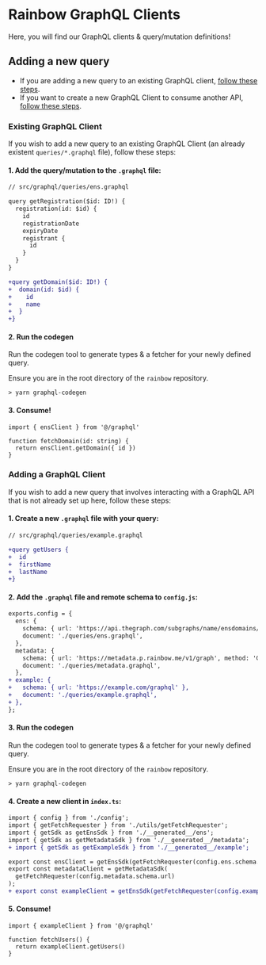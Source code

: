 # Rainbow GraphQL Clients

Here, you will find our GraphQL clients & query/mutation definitions!

## Adding a new query

- If you are adding a new query to an existing GraphQL client, [follow these steps](#existing-graphql-client).
- If you want to create a new GraphQL Client to consume another API, [follow these steps](#adding-a-graphql-client).

### Existing GraphQL Client

If you wish to add a new query to an existing GraphQL Client (an already existent `queries/*.graphql` file), follow these steps:

#### 1. Add the query/mutation to the `.graphql` file:

```diff
// src/graphql/queries/ens.graphql

query getRegistration($id: ID!) {
  registration(id: $id) {
    id
    registrationDate
    expiryDate
    registrant {
      id
    }
  }
}

+query getDomain($id: ID!) {
+  domain(id: $id) {
+    id
+    name
+  }
+}
```

#### 2. Run the codegen

Run the codegen tool to generate types & a fetcher for your newly defined query.

Ensure you are in the root directory of the `rainbow` repository.

```
> yarn graphql-codegen
```

#### 3. Consume!

```tsx
import { ensClient } from '@/graphql'

function fetchDomain(id: string) {
  return ensClient.getDomain({ id })
}
```

### Adding a GraphQL Client

If you wish to add a new query that involves interacting with a GraphQL API that is not already set up here, follow these steps:

#### 1. Create a new `.graphql` file with your query:

```diff
// src/graphql/queries/example.graphql

+query getUsers {
+  id
+  firstName
+  lastName
+}
```

#### 2. Add the `.graphql` file and remote schema to `config.js`:

```diff
exports.config = {
  ens: {
    schema: { url: 'https://api.thegraph.com/subgraphs/name/ensdomains/ens', method: 'POST' },
    document: './queries/ens.graphql',
  },
  metadata: {
    schema: { url: 'https://metadata.p.rainbow.me/v1/graph', method: 'GET' },
    document: './queries/metadata.graphql',
  },
+ example: {
+   schema: { url: 'https://example.com/graphql' },
+   document: './queries/example.graphql',
+ },
};
```

#### 3. Run the codegen

Run the codegen tool to generate types & a fetcher for your newly defined query.

Ensure you are in the root directory of the `rainbow` repository.

```
> yarn graphql-codegen
```

#### 4. Create a new client in `index.ts`:

```diff
import { config } from './config';
import { getFetchRequester } from './utils/getFetchRequester';
import { getSdk as getEnsSdk } from './__generated__/ens';
import { getSdk as getMetadataSdk } from './__generated__/metadata';
+ import { getSdk as getExampleSdk } from './__generated__/example';

export const ensClient = getEnsSdk(getFetchRequester(config.ens.schema.url));
export const metadataClient = getMetadataSdk(
  getFetchRequester(config.metadata.schema.url)
);
+ export const exampleClient = getEnsSdk(getFetchRequester(config.example.schema.url));
```

#### 5. Consume!

```tsx
import { exampleClient } from '@/graphql'

function fetchUsers() {
  return exampleClient.getUsers()
}
```




